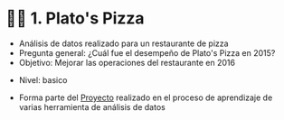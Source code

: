 # 🍕🍕  1.  Plato's Pizza

+ Análisis de datos realizado para un restaurante de pizza 
+ Pregunta general: ¿Cuál fue el desempeño de Plato's Pizza en 2015? 
+ Objetivo: Mejorar las operaciones del restaurante en 2016

- Nivel: basico

- Forma parte del [Proyecto](https://github.com/EvelynOr/4.Portafolio/tree/main/Pizza%20Challenge) realizado en el proceso de aprendizaje de varias herramienta de análisis de datos
